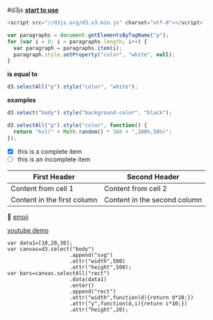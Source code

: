 #d3js
**[start to use](http://d3js.org/)**
```javascript
<script src="//d3js.org/d3.v3.min.js" charset="utf-8"></script>
```




```javascript
var paragraphs = document.getElementsByTagName("p");
for (var i = 0; i < paragraphs.length; i++) {
  var paragraph = paragraphs.item(i);
  paragraph.style.setProperty("color", "white", null);
}
```
**is equal to**
```javascript
d3.selectAll("p").style("color", "white");
```
**examples**
```javascript
d3.select("body").style("background-color", "black");
```
```javascript
d3.selectAll("p").style("color", function() {
  return "hsl(" + Math.random() * 360 + ",100%,50%)";
});
```
- [x] this is a complete item
- [ ] this is an incomplete item

First Header | Second Header
------------ | -------------
Content from cell 1 | Content from cell 2
Content in the first column | Content in the second column

:dart:
[emoji](http://www.emoji-cheat-sheet.com/)

[youtube demo]()
```
var data1=[10,20,30];
var canvas=d3.select("body")
					.append("svg")
					.attr("width",500)
					.attr("height",500);
var bars=canvas.selectAll("rect")
					.data(data1)
					.enter()
					.append("rect")
					.attr("width",function(d){return d*10;})
					.attr("y",function(d,i){return i*10;})
					.attr("height",20);
```
